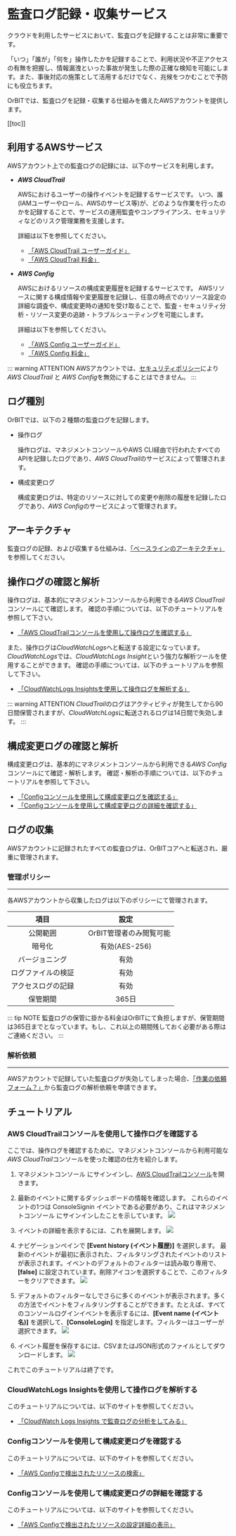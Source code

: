 # 監査ログ記録・収集サービス

クラウドを利用したサービスにおいて、監査ログを記録することは非常に重要です。

「いつ」「誰が」「何を」操作したかを記録することで、利用状況や不正アクセスの有無を把握し、情報漏洩といった事故が発生した際の正確な検知を可能にします。また、事後対応の施策として活用するだけでなく、兆候をつかむことで予防にも役立ちます。

OrBITでは、監査ログを記録・収集する仕組みを備えたAWSアカウントを提供します。

[[toc]]

## 利用するAWSサービス
AWSアカウント上での監査ログの記録には、以下のサービスを利用します。

- ***AWS CloudTrail***

    AWSにおけるユーザーの操作イベントを記録するサービスです。
    いつ、誰(IAMユーザーやロール、AWSのサービス等)が、どのような作業を行ったのかを記録することで、サービスの運用監査やコンプライアンス、セキュリティなどのリスク管理業務を支援します。

    詳細は以下を参照してください。
    - [「AWS CloudTrail ユーザーガイド」](https://docs.aws.amazon.com/ja_jp/awscloudtrail/latest/userguide/cloudtrail-user-guide.html)
    - [「AWS CloudTrail 料金」](https://aws.amazon.com/jp/cloudtrail/pricing/)

- ***AWS Config***

    AWSにおけるリソースの構成変更履歴を記録するサービスです。
    AWSリソースに関する構成情報や変更履歴を記録し、任意の時点でのリソース設定の詳細な調査や、構成変更時の通知を受け取ることで、監査・セキュリティ分析・リソース変更の追跡・トラブルシューティングを可能にします。

    詳細は以下を参照してください。
    - [「AWS Config ユーザーガイド」](https://docs.aws.amazon.com/ja_jp/config/latest/developerguide/WhatIsConfig.html)
    - [「AWS Config 料金」](https://aws.amazon.com/jp/config/pricing/)

::: warning ATTENTION
AWSアカウントでは、[セキュリティポリシー](/guide/aws/service/security.html#特定の操作に対する制限)により*AWS CloudTrail* と *AWS Config*を無効にすることはできません。
:::

## ログ種別
OrBITでは、以下の２種類の監査ログを記録します。

- 操作ログ
    
    操作ログは、マネジメントコンソールやAWS CLI経由で行われたすべてのAPIを記録したログであり、*AWS CloudTrail*のサービスによって管理されます。

- 構成変更ログ

    構成変更ログは、特定のリソースに対しての変更や削除の履歴を記録したログであり、*AWS Config*のサービスによって管理されます。

## アーキテクチャ
監査ログの記録、および収集する仕組みは、[「ベースラインのアーキテクチャ」](/guide/aws/reference/baseline.html#アーキテクチャ)を参照してください。

## 操作ログの確認と解析
操作ログは、基本的にマネジメントコンソールから利用できる*AWS CloudTrail*コンソールにて確認します。
確認の手順については、以下のチュートリアルを参照して下さい。
- [「AWS CloudTrailコンソールを使用して操作ログを確認する」](#aws-cloudtrailコンソールを使用して操作ログを確認する)

また、操作ログは*CloudWatchLogs*へと転送する設定になっています。
*CloudWatchLogs*では、*CloudWatchLogs Insight*という強力な解析ツールを使用することができます。
確認の手順については、以下のチュートリアルを参照して下さい。
- [「CloudWatchLogs Insightsを使用して操作ログを解析する」](#cloudwatchlogs-insightsを使用して操作ログを解析する)

::: warning ATTENTION
*CloudTrail*のログはアクティビティが発生してから90日間保管されますが、*CloudWatchLogs*に転送されるログは14日間で失効します。
:::

## 構成変更ログの確認と解析
構成変更ログは、基本的にマネジメントコンソールから利用できる*AWS Config*コンソールにて確認・解析します。
確認・解析の手順については、以下のチュートリアルを参照して下さい。
- [「Configコンソールを使用して構成変更ログを確認する」](#configコンソールを使用して構成変更ログを確認する)
- [「Configコンソールを使用して構成変更ログの詳細を確認する」](#configコンソールを使用して構成変更ログの詳細を確認する)

## ログの収集
AWSアカウントに記録されたすべての監査ログは、OrBITコアへと転送され、厳重に管理されます。

### 管理ポリシー
---
各AWSアカウントから収集したログは以下のポリシーにて管理されます。

| 項目 | 設定 |
| :---: | :----: | 
| 公開範囲 |　OrBIT管理者のみ閲覧可能 |　
| 暗号化 | 有効(AES-256) |
| バージョニング | 有効 | 
| ログファイルの検証 | 有効 |
| アクセスログの記録 | 有効 |
| 保管期間　| 365日 |

::: tip NOTE
監査ログの保管に掛かる料金はOrBITにて負担しますが、保管期間は365日までとなっています。もし、これ以上の期間残しておく必要がある際はご連絡ください。
:::

### 解析依頼
---
AWSアカウントで記録していた監査ログが失効してしまった場合、[「作業の依頼フォーム？」](/request/create-ticket.html)から監査ログの解析依頼を申請できます。

## チュートリアル

### AWS CloudTrailコンソールを使用して操作ログを確認する
ここでは、操作ログを確認するために、マネジメントコンソールから利用可能な*AWS CloudTrail*コンソールを使った確認の仕方を紹介します。

1. マネジメントコンソール にサインインし、[AWS CloudTrailコンソール](https://console.aws.amazon.com/cloudtrail/home/)を開きます。

2. 最新のイベントに関するダッシュボードの情報を確認します。
これらのイベントの1つは ConsoleSignin イベントである必要があり、これはマネジメントコンソール にサインインしたことを示しています。 
![](https://docs.aws.amazon.com/ja_jp/awscloudtrail/latest/userguide/images/cloudtrail-dashboard.png)

3. イベントの詳細を表示するには、これを展開します。
![](https://docs.aws.amazon.com/ja_jp/awscloudtrail/latest/userguide/images/cloudtrail-dashboard-expand-event.png)

4. ナビゲーションペインで **[Event history (イベント履歴)]** を選択します。
最新のイベントが最初に表示された、フィルタリングされたイベントのリストが表示されます。イベントのデフォルトのフィルターは読み取り専用で、**[false]** に設定されています。削除アイコンを選択することで、このフィルターをクリアできます。 
![](https://docs.aws.amazon.com/ja_jp/awscloudtrail/latest/userguide/images/cloudtrail-event-history.png)

5. デフォルトのフィルターなしでさらに多くのイベントが表示されます。多くの方法でイベントをフィルタリングすることができます。たとえば、すべてのコンソールログインイベントを表示するには、**[Event name (イベント名)]** を選択して、**[ConsoleLogin]** を指定します。フィルターはユーザーが選択できます。
![](https://docs.aws.amazon.com/ja_jp/awscloudtrail/latest/userguide/images/cloudtrail-event-history-filters.png)

6. イベント履歴を保存するには、CSVまたはJSON形式のファイルとしてダウンロードします。
![](https://docs.aws.amazon.com/ja_jp/awscloudtrail/latest/userguide/images/cloudtrail-event-history-download.png)

これでこのチュートリアルは終了です。

### CloudWatchLogs Insightsを使用して操作ログを解析する
このチュートリアルについては、以下のサイトを参照してください。
- [「CloudWatch Logs Insights で監査ログの分析をしてみる」](https://dev.classmethod.jp/cloud/aws/analyze-cloudtrail-cloud-watch-logs-insights/)

### Configコンソールを使用して構成変更ログを確認する
このチュートリアルについては、以下のサイトを参照してください。
- [「AWS Configで検出されたリソースの検索」](https://docs.aws.amazon.com/ja_jp/config/latest/developerguide/looking-up-discovered-resources.html)

### Configコンソールを使用して構成変更ログの詳細を確認する
このチュートリアルについては、以下のサイトを参照してください。
- [「AWS Configで検出されたリソースの設定詳細の表示」](https://docs.aws.amazon.com/ja_jp/config/latest/developerguide/view-manage-resource-console.html)